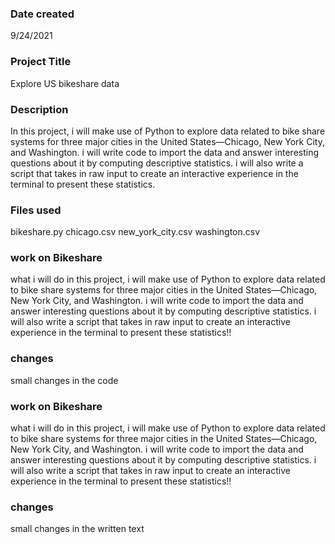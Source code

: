 ### Date created
9/24/2021

### Project Title
Explore US bikeshare data 

### Description
In this project, i will make use of Python to explore data related to bike share systems for three major cities in the United States—Chicago, New York City, and Washington. i will write code to import the data and answer interesting questions about it by computing descriptive statistics. i will also write a script that takes in raw input to create an interactive experience in the terminal to present these statistics.


### Files used
bikeshare.py
chicago.csv
new_york_city.csv
washington.csv


### work on Bikeshare
what i will do in this project, i will make use of Python to explore data related to bike share systems for three major cities in the United States—Chicago, New York City, and Washington. i will write code to import the data and answer interesting questions about it by computing descriptive statistics. i will also write a script that takes in raw input to create an interactive experience in the terminal to present these statistics!!

### changes
small changes in the code


### work on Bikeshare
what i will do in this project, i will make use of Python to explore data related to bike share systems for three major cities in the United States—Chicago, New York City, and Washington. i will write code to import the data and answer interesting questions about it by computing descriptive statistics. i will also write a script that takes in raw input to create an interactive experience in the terminal to present these statistics!!


### changes
small changes in the written text

